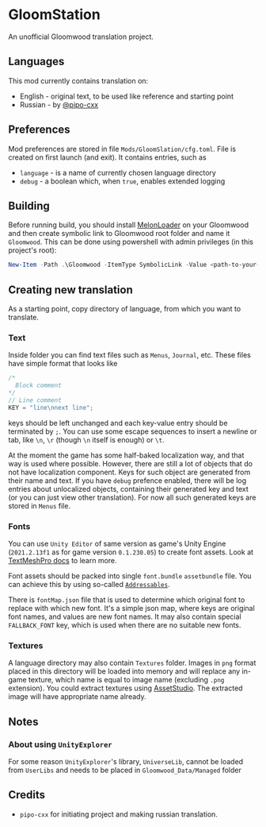 # GloomStation
An unofficial Gloomwood translation project.

## Languages
This mod currently contains translation on:
- English - original text, to be used like reference and starting point
- Russian - by [@pipo-cxx](https://github.com/pipo-cxx)

## Preferences
Mod preferences are stored in file `Mods/GloomSlation/cfg.toml`. 
File is created on first launch (and exit).
It contains entries, such as
- `language` - is a name of currently chosen language directory
- `debug` - a boolean which, when `true`, enables extended logging

## Building
Before running build, you should install [MelonLoader](https://github.com/LavaGang/MelonLoader)
on your Gloomwood and then create symbolic link to Gloomwood root folder and name it `Gloomwood`.
This can be done using powershell with admin privileges (in this project's root):
```powershell
New-Item -Path .\Gloomwood -ItemType SymbolicLink -Value <path-to-your-Gloomwood>
```

## Creating new translation
As a starting point, copy directory of language, from which you want to translate.

### Text
Inside folder you can find text files such as `Menus`, `Journal`, etc.
These files have simple format that looks like
```c
/*
  Block comment
*/
// Line comment
KEY = "line\nnext line"; 
```
keys should be left unchanged and each key-value entry should be terminated by `;`.
You can use some escape sequences to insert a newline or tab, like `\n`, `\r` (though `\n` itself is enough) or `\t`. 

At the moment the game has some half-baked localization way, and that way is used where possible.
However, there are still a lot of objects that do not have localization component.
Keys for such object are generated from their name and text.
If you have `debug` prefence enabled, there will be log entries about unlocalized objects,
containing their generated key and text (or you can just view other translation).
For now all such generated keys are stored in `Menus` file.

### Fonts
You can use `Unity Editor` of same version as game's Unity Engine (`2021.2.13f1` as for game version `0.1.230.05`)
to create font assets. Look at [TextMeshPro docs](https://docs.unity3d.com/Packages/com.unity.textmeshpro@3.2/manual/index.html) to learn more.

Font assets should be packed into single `font.bundle` `assetbundle` file. You can achieve this by using so-called
[`Addressables`](https://docs.unity3d.com/Packages/com.unity.addressables@2.0/manual/get-started-make-addressable.html).

There is `fontMap.json` file that is used to determine which original font to replace with which new font.
It's a simple json map, where keys are original font names, and values are new font names.
It may also contain special `FALLBACK_FONT` key, which is used when there are no suitable new fonts. 

### Textures
A language directory may also contain `Textures` folder. 
Images in `png` format placed in this directory will be loaded into memory and will replace any 
in-game texture, which name is equal to image name (excluding `.png` extension).
You could extract textures using [AssetStudio](https://github.com/Perfare/AssetStudio). The extracted image
will have appropriate name already.


## Notes

### About using `UnityExplorer`
For some reason `UnityExplorer`'s library, `UniverseLib`, cannot be loaded from `UserLibs`
and needs to be placed in `Gloomwood_Data/Managed` folder


## Credits
- `pipo-cxx` for initiating project and making russian translation.
